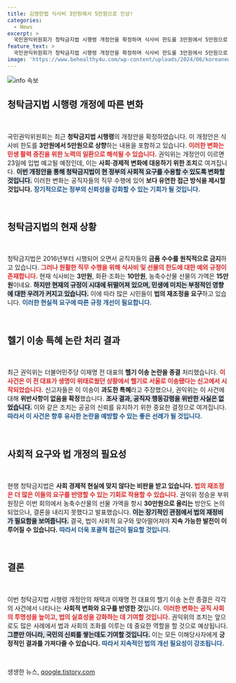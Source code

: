 ```yaml
---
title: 김영란법 식사비 3만원에서 5만원으로 인상!
categories:
  - News
excerpt: >
  국민권익위원회가 청탁금지법 시행령 개정안을 확정하며 식사비 한도를 3만원에서 5만원으로 상향 조정했습니다. 또한 이재명 전 대표의 헬기 이송 특혜 논란은 위반 없음으로 종결되었습니다. 변화의 물결 속에 귀추가 주목됩니다!
feature_text: >
  국민권익위원회가 청탁금지법 시행령 개정안을 확정하며 식사비 한도를 3만원에서 5만원으로 상향 조정했습니다. 또한 이재명 전 대표의 헬기 이송 특혜 논란은 위반 없음으로 종결되었습니다. 변화의 물결 속에 귀추가 주목됩니다!
image: 'https://www.behealthy4u.com/wp-content/uploads/2024/06/koreanews.jpg'
---
```


<p><img src="https://www.behealthy4u.com/wp-content/uploads/2024/06/koreanews.jpg" alt="info 속보" /></p>

<h2 data-ke-size="size26">청탁금지법 시행령 개정에 따른 변화</h2>

<p data-ke-size="size16">&nbsp;</p>

<p>국민권익위원회는 최근 <strong>청탁금지법 시행령</strong>의 개정안을 확정하였습니다. 이 개정안은 식사비 한도를 <strong>3만원에서 5만원으로 상향</strong>하는 내용을 포함하고 있습니다. <b><span style="color: #ee2323;">이러한 변화는 민생 활력 증진을 위한 노력의 일환으로 해석될 수 있습니다.</span></b> 권익위는 개정안이 이르면 23일에 입법 예고될 예정인데, 이는 <strong>사회·경제적 변화에 대응하기 위한 조치</strong>로 여겨집니다. <b><span style="background-color: #21538527;">이번 개정안을 통해 청탁금지법이 현 정부의 사회적 요구를 수용할 수 있도록 변화할 것입니다.</span></b> 이러한 변화는 공직자들의 직무 수행에 있어 <strong>보다 유연한 접근 방식을 제시할 것입니다.</strong> <b><span style="color: #1a5490;">장기적으로는 정부의 신뢰성을 강화할 수 있는 기회가 될 것입니다.</span></b></p>

<p data-ke-size="size16">&nbsp;</p>

<h2 data-ke-size="size26">청탁금지법의 현재 상황</h2>

<p data-ke-size="size16">&nbsp;</p>

<p>청탁금지법은 2016년부터 시행되어 오면서 공직자들의 <strong>금품 수수를 원칙적으로 금지</strong>하고 있습니다. <b><span style="color: #ee2323;">그러나 원활한 직무 수행을 위해 식사비 및 선물의 한도에 대한 예외 규정이 존재합니다.</span></b> 현재 식사비는 <strong>3만원</strong>, 화환·조화는 <strong>10만원</strong>, 농축수산물 선물의 가액은 <strong>15만원</strong>이네요. <b><span style="background-color: #21538527;">하지만 현재의 규정이 시대에 뒤떨어져 있으며, 민생에 미치는 부정적인 영향에 대한 우려가 커지고 있습니다.</span></b> 이에 따라 많은 시민들이 <strong>법의 재조정을 요구</strong>하고 있습니다. <b><span style="color: #1a5490;">이러한 현실적 요구에 따른 규정 개선이 필요합니다.</span></b></p>

<p data-ke-size="size16">&nbsp;</p>

<h2 data-ke-size="size26">헬기 이송 특혜 논란 처리 결과</h2>

<p data-ke-size="size16">&nbsp;</p>

<p>최근 권익위는 더불어민주당 이재명 전 대표의 <strong>헬기 이송 논란을 종결</strong> 처리했습니다. <b><span style="color: #ee2323;">이 사건은 이 전 대표가 생명이 위태로웠던 상황에서 헬기로 서울로 이송됐다는 신고에서 시작되었습니다.</span></b> 신고자들은 이 이송이 <strong>과도한 특혜</strong>라고 주장했으나, 권익위는 이 사건에 대해 <strong>위반사항이 없음을 확정</strong>했습니다. <b><span style="background-color: #21538527;">조사 결과, 공직자 행동강령을 위반한 사실은 없었습니다.</span></b> 이와 같은 조치는 공공의 신뢰를 유지하기 위한 중요한 결정으로 여겨집니다. <b><span style="color: #1a5490;">따라서 이 사건은 향후 유사한 논란을 예방할 수 있는 좋은 선례가 될 것입니다.</span></b></p>

<p data-ke-size="size16">&nbsp;</p>

<h2 data-ke-size="size26">사회적 요구와 법 개정의 필요성</h2>

<p data-ke-size="size16">&nbsp;</p>

<p>현행 청탁금지법은 <strong>사회 경제적 현실에 맞지 않다는 비판을 받고 있습니다.</strong> <b><span style="color: #ee2323;">법의 재조정은 더 많은 이들의 요구를 반영할 수 있는 기회로 작용할 수 있습니다.</span></b> 권익위 정승윤 부위원장은 이번 회의에서 농축수산물의 선물 가액을 항시 <strong>30만원으로 올리는</strong> 방안도 논의되었으나, 결론을 내리지 못했다고 발표했습니다. <b><span style="background-color: #21538527;">이는 장기적인 관점에서 법의 재정비가 필요함을 보여줍니다.</span></b> 결국, 법이 사회적 요구와 맞아떨어져야 <strong>지속 가능한 발전이 이루어질 수 있습니다.</strong> <b><span style="color: #1a5490;">따라서 더욱 포괄적 접근이 필요할 것입니다.</span></b></p>

<p data-ke-size="size16">&nbsp;</p>

<h2 data-ke-size="size26">결론</h2>

<p data-ke-size="size16">&nbsp;</p>

<p>이번 청탁금지법 시행령 개정안의 채택과 이재명 전 대표의 헬기 이송 논란 종결은 각각의 사건에서 나타나는 <strong>사회적 변화와 요구를 반영한 것</strong>입니다. <b><span style="color: #ee2323;">이러한 변화는 공직 사회의 투명성을 높이고, 법의 실효성을 강화하는 데 기여할 것입니다.</span></b> 권익위의 조치는 앞으로도 많은 사례에서 법과 사회의 조화를 이루는 데 중요한 역할을 할 것으로 예상됩니다. <b><span style="background-color: #21538527;">그뿐만 아니라, 국민의 신뢰를 쌓는데도 기여할 것입니다.</span></b> 이는 모든 이해당사자에게 <strong>긍정적인 결과를 가져다줄 수 있습니다.</strong> <b><span style="color: #1a5490;">따라서 지속적인 법의 개선 필요성이 강조됩니다.</span></b></p>

<p data-ke-size="size16">&nbsp;</p>
생생한 뉴스, <a href="https://qoogle.tistory.com" rel="dofollow">qoogle.tistory.com</a>


